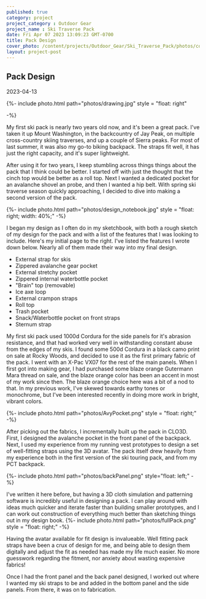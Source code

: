 ```yaml
---
published: true
category: project
project_category : Outdoor Gear
project_name : Ski Traverse Pack
date: Fri Apr 07 2023 13:09:23 GMT-0700
title: Pack Design
cover_photo: /content/projects/Outdoor_Gear/Ski_Traverse_Pack/photos/cover_photo.png
layout: project-post
---
```


## Pack Design
2023-04-13

{%- include photo.html 
    path="photos/drawing.jpg"
    style = "float: right"

-%}

My first ski pack is nearly two years old now, and it's been a great pack. I've taken it up Mount Washington, in the backcountry of Jay Peak, on multiple cross-country skiing traverses, and up a couple of Sierra peaks. For most of last summer, it was also my go-to biking backpack. The straps fit well, it has just the right capacity, and it's super lightweight.

After using it for two years, I keep stumbling across things things about the pack that I think could be better. I started off with just the thought that the cinch top would be better as a roll top. Next I wanted a dedicated pocket for an avalanche shovel an probe, and then I wanted a hip belt. With spring ski traverse season quickly approaching, I decided to dive into making a second version of the pack. 

{%- include photo.html 
    path="photos/design_notebook.jpg"
    style = "float: right; width: 40%;"
-%}

I began my design as I often do in my sketchbook, with both a rough sketch of my design for the pack and with a list of the features that I was looking to include. Here's my initial page to the right. I've listed the features I wrote down below. Nearly all of them made their way into my final design.

* External strap for skis
* Zippered avalanche gear pocket
* External stretchy pocket
* Zippered internal waterbottle pocket
* "Brain" top (removable)
* Ice axe loop
* External crampon straps
* Roll top
* Trash pocket
* Snack/Waterbottle pocket on front straps
* Sternum strap


My first ski pack used 1000d Cordura for the side panels for it's abrasion resistance, and that had worked very well in withstanding constant abuse from the edges of my skis. I found some 500d Cordura in a black camo print on sale at Rocky Woods, and decided to use it as the first primary fabric of the pack. I went with an X-Pac VX07 for the rest of the main panels. When I first got into making gear, I had purchased some blaze orange Gutermann Mara thread on sale, and the blaze orange color has been an accent in most of my work since then. The blaze orange choice here was a bit of a nod to that. In my previous work, I've skewed towards earthy tones or monochrome, but I've been interested recently in doing more work in bright, vibrant colors.

{%- include photo.html 
    path="photos/AvyPocket.png"
    style = "float: right;"
-%}

After picking out the fabrics, I incrementally built up the pack in CLO3D. First, I designed the avalanche pocket in the front panel of the backpack. Next, I used my experience from my running vest prototypes to design a set of well-fitting straps using the 3D avatar. The pack itself drew heavily from my experience both in the first version of the ski touring pack, and from my PCT backpack. 


{%- include photo.html 
    path="photos/backPanel.png"
    style="float: left;"
-%}


I've written it here before, but having a 3D cloth simulation and patterning software is incredibly useful in designing a pack. I can play around with ideas much quicker and iterate faster than building smaller prototypes, and I can work out construction of everything much better than sketching things out in my design book. 
{%- include photo.html 
    path="photos/fullPack.png"
    style = "float: right;"
-%}

Having the avatar available for fit design is invalueable. Well fitting pack straps have been a crux of design for me, and being able to design them digitally and adjust the fit as needed has made my life much easier. No more guesswork regarding the fitment, nor anxiety about wasting expensive fabrics!


Once I had the front panel and the back panel designed, I worked out where I wanted my ski straps to be and added in the bottom panel and the side panels. From there, it was on to fabrication.



